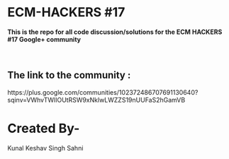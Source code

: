 # ECM-HACKERS #17
<p>
  <strong>
   This is the repo for all code discussion/solutions for the ECM HACKERS #17 Google+ community
  </strong>
    </p><br>
<h2>The link to the community :<br></h2>
https://plus.google.com/communities/102372486707691130640?sqinv=VWhvTWlIOUtRSW9xNklwLWZZS19nUUFaS2hGamVB<br>
<h1>Created By-</h1>
<p>Kunal Keshav Singh Sahni</p>
